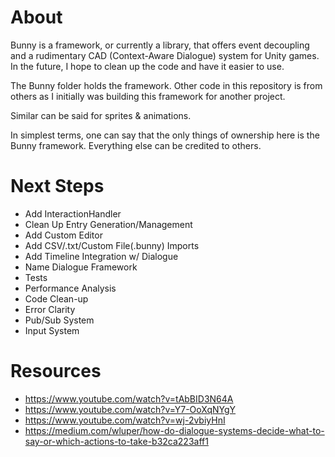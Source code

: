 # About
Bunny is a framework, or currently a library, that offers event decoupling and a rudimentary CAD (Context-Aware Dialogue) system for Unity games.
In the future, I hope to clean up the code and have it easier to use.

The Bunny folder holds the framework.
Other code in this repository is from others as I initially was building this framework for another project.

Similar can be said for sprites & animations. 

In simplest terms, one can say that the only things of ownership here is the Bunny framework. Everything else can be credited to others.

# Next Steps
- Add InteractionHandler
- Clean Up Entry Generation/Management
- Add Custom Editor
- Add CSV/.txt/Custom File(.bunny) Imports
- Add Timeline Integration w/ Dialogue
- Name Dialogue Framework
- Tests
- Performance Analysis
- Code Clean-up
- Error Clarity
- Pub/Sub System
- Input System

# Resources
- https://www.youtube.com/watch?v=tAbBID3N64A
- https://www.youtube.com/watch?v=Y7-OoXqNYgY
- https://www.youtube.com/watch?v=wj-2vbiyHnI
- https://medium.com/wluper/how-do-dialogue-systems-decide-what-to-say-or-which-actions-to-take-b32ca223aff1

